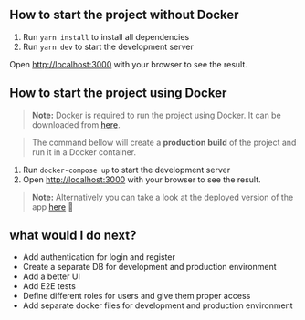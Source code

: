 ## How to start the project without Docker

1. Run `yarn install` to install all dependencies
2. Run `yarn dev` to start the development server

Open [http://localhost:3000](http://localhost:3000) with your browser to see the result.

## How to start the project using Docker

> **Note:** Docker is required to run the project using Docker.
> It can be downloaded from [here](https://www.docker.com/products/docker-desktop).

> The command bellow will create a **production build** of the project and run it in a Docker container.

1. Run `docker-compose up` to start the development server
2. Open [http://localhost:3000](http://localhost:3000) with your browser to see the result.

> **Note:** Alternatively you can take a look at the deployed version of the app [here](gigapay.vercel.app) 🚀

## what would I do next?

- Add authentication for login and register
- Create a separate DB for development and production environment
- Add a better UI
- Add E2E tests
- Define different roles for users and give them proper access
- Add separate docker files for development and production environment
